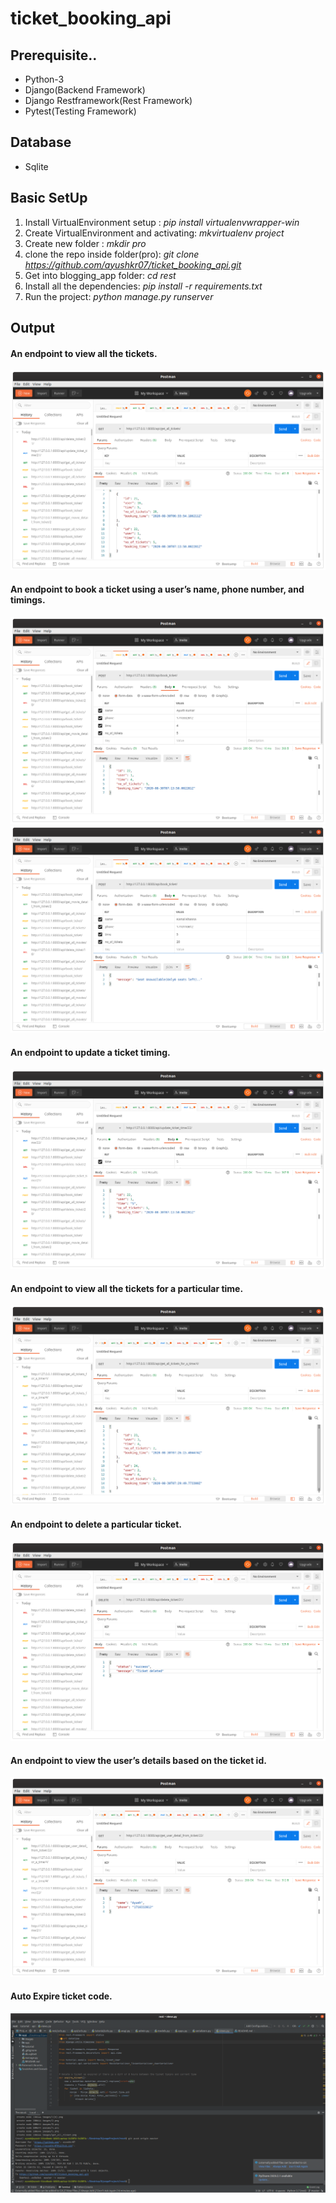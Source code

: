 # ticket_booking_api

## Prerequisite..
 - Python-3
 - Django(Backend Framework)
 - Django Restframework(Rest Framework)
 - Pytest(Testing Framework)
 
## Database
  - Sqlite
 
 ## Basic SetUp
1. Install VirtualEnvironment setup : *pip install virtualenvwrapper-win*
2. Create VirtualEnvironment and activating: *mkvirtualenv project*
3. Create new folder : *mkdir pro*
4. clone the repo inside folder(pro): *git clone https://github.com/ayushkr07/ticket_booking_api.git*
5. Get into blogging_app folder: *cd rest*
6. Install all the dependencies: *pip install -r requirements.txt*
7. Run the project: *python manage.py runserver*


## Output

#### An endpoint to view all the tickets.
![](images/get_all_ticket.png)

#### An endpoint to book a ticket using a user’s name, phone number, and timings.
![](images/1(a).png)
![](images/1(b).png)

#### An endpoint to update a ticket timing.
![](images/2.png)

#### An endpoint to view all the tickets for a particular time.
![](images/3.png)

#### An endpoint to delete a particular ticket.
![](images/4.png)

#### An endpoint to view the user’s details based on the ticket id.
![](images/5.png)

#### Auto Expire ticket code.
![](images/expire_ticket_code.png)
